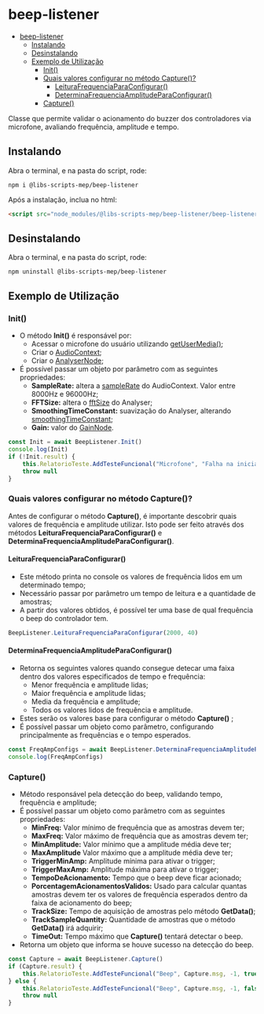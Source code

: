 # beep-listener
- [beep-listener](#beep-listener)
  - [Instalando](#instalando)
  - [Desinstalando](#desinstalando)
  - [Exemplo de Utilização](#exemplo-de-utilização)
    - [Init()](#init)
    - [Quais valores configurar no método Capture()?](#quais-valores-configurar-no-método-capture)
      - [LeituraFrequenciaParaConfigurar()](#leiturafrequenciaparaconfigurar)
      - [DeterminaFrequenciaAmplitudeParaConfigurar()](#determinafrequenciaamplitudeparaconfigurar)
    - [Capture()](#capture)

Classe que permite validar o acionamento do buzzer dos controladores via microfone, avaliando frequência, amplitude e tempo.

## Instalando

Abra o terminal, e na pasta do script, rode:

```
npm i @libs-scripts-mep/beep-listener
```

Após a instalação, inclua no html:

``` html
<script src="node_modules/@libs-scripts-mep/beep-listener/beep-listener.js"></script>
```

## Desinstalando

Abra o terminal, e na pasta do script, rode:

```
npm uninstall @libs-scripts-mep/beep-listener
```

## Exemplo de Utilização

### Init()
- O método **Init()** é responsável por:
  - Acessar o microfone do usuário utilizando [getUserMedia()](https://developer.mozilla.org/en-US/docs/Web/API/MediaDevices/getUserMedia);
  - Criar o [AudioContext](https://developer.mozilla.org/en-US/docs/Web/API/AudioContext);
  - Criar o [AnalyserNode](https://developer.mozilla.org/en-US/docs/Web/API/AnalyserNode);
- É possível passar um objeto por parâmetro com as seguintes propriedades:
  - **SampleRate:** altera a [sampleRate](https://developer.mozilla.org/en-US/docs/Web/API/BaseAudioContext/sampleRate) do AudioContext. Valor entre 8000Hz e 96000Hz;
  - **FFTSize:** altera o [fftSize](https://developer.mozilla.org/en-US/docs/Web/API/AnalyserNode/fftSize) do Analyser;
  - **SmoothingTimeConstant:** suavização do Analyser, alterando [smoothingTimeConstant](https://developer.mozilla.org/en-US/docs/Web/API/AnalyserNode/smoothingTimeConstant);
  - **Gain:** valor do [GainNode](https://developer.mozilla.org/en-US/docs/Web/API/GainNode).
  
``` js
const Init = await BeepListener.Init()
console.log(Init)
if (!Init.result) {
    this.RelatorioTeste.AddTesteFuncional("Microfone", "Falha na inicialização do microfone", -1, false)
    throw null
}
```

### Quais valores configurar no método Capture()?
Antes de configurar o método **Capture()**, é importante descobrir quais valores de frequência e amplitude utilizar. Isto pode ser feito através dos métodos **LeituraFrequenciaParaConfigurar()** e **DeterminaFrequenciaAmplitudeParaConfigurar()**.

#### LeituraFrequenciaParaConfigurar()
- Este método printa no console os valores de frequência lidos em um determinado tempo;
- Necessário passar por parâmetro um tempo de leitura e a quantidade de amostras;
- A partir dos valores obtidos, é possível ter uma base de qual frequência o beep do controlador tem.

``` js
BeepListener.LeituraFrequenciaParaConfigurar(2000, 40)
```

#### DeterminaFrequenciaAmplitudeParaConfigurar()
- Retorna os seguintes valores quando consegue detecar uma faixa dentro dos valores especificados de tempo e frequência:
  - Menor frequência e amplitude lidas;
  - Maior frequência e amplitude lidas;
  - Media da frequência e amplitude;
  - Todos os valores lidos de frequência e amplitude.
- Estes serão os valores base para configurar o método **Capture()** ;
- É possível passar um objeto como parâmetro, configurando principalmente as frequências e o tempo esperados.

``` js
const FreqAmpConfigs = await BeepListener.DeterminaFrequenciaAmplitudeParaConfigurar()
console.log(FreqAmpConfigs)
``` 

### Capture()
- Método responsável pela detecção do beep, validando tempo, frequência e amplitude;
- É possível passar um objeto como parâmetro com as seguintes propriedades:
  - **MinFreq:** Valor mínimo de frequência que as amostras devem ter;
  - **MaxFreq:** Valor máximo de frequência que as amostras devem ter;
  - **MinAmplitude:** Valor mínimo que a amplitude média deve ter;
  - **MaxAmplitude** Valor máximo que a amplitude média deve ter;
  - **TriggerMinAmp:** Amplitude mínima para ativar o trigger;
  - **TriggerMaxAmp:** Amplitude máxima para ativar o trigger;
  - **TempoDeAcionamento:** Tempo que o beep deve ficar acionado;
  - **PorcentagemAcionamentosValidos:** Usado para calcular quantas amostras devem ter os valores de frequência esperados dentro da faixa de acionamento do beep;
  - **TrackSize:** Tempo de aquisição de amostras pelo método **GetData()**;
  - **TrackSampleQuantity:** Quantidade de amostras que o método **GetData()** irá adquirir;
  - **TimeOut:** Tempo máximo que **Capture()** tentará detectar o beep.
- Retorna um objeto que informa se houve sucesso na detecção do beep.  

``` js
const Capture = await BeepListener.Capture()
if (Capture.result) {
    this.RelatorioTeste.AddTesteFuncional("Beep", Capture.msg, -1, true)
} else {
    this.RelatorioTeste.AddTesteFuncional("Beep", Capture.msg, -1, false)
    throw null
}
```
